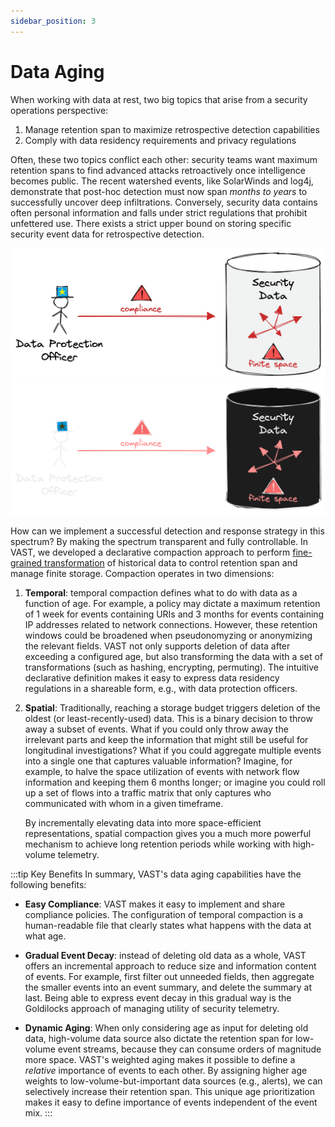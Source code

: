 ```yaml
---
sidebar_position: 3
---
```


# Data Aging

When working with data at rest, two big topics that arise from a security
operations perspective:

1. Manage retention span to maximize retrospective detection capabilities
2. Comply with data residency requirements and privacy regulations

Often, these two topics conflict each other: security teams want maximum
retention spans to find advanced attacks retroactively once intelligence becomes
public. The recent watershed events, like SolarWinds and log4j, demonstrate that
post-hoc detection must now span *months to years* to successfully uncover deep
infiltrations. Conversely, security data contains often personal information and
falls under strict regulations that prohibit unfettered use. There exists a
strict upper bound on storing specific security event data for retrospective
detection.

![Data Constraints](/img/data-constraints.light.png#gh-light-mode-only)
![Data Constraints](/img/data-constraints.dark.png#gh-dark-mode-only)

How can we implement a successful detection and response strategy in
this spectrum? By making the spectrum transparent and fully controllable. In
VAST, we developed a declarative compaction approach to perform [fine-grained
transformation](/docs/use/transform) of historical data to control
retention span and manage finite storage. Compaction operates in two dimensions:

1. **Temporal**: temporal compaction defines what to do with data as a function
   of age. For example, a policy may dictate a maximum retention of 1 week for
   events containing URIs and 3 months for events containing IP addresses
   related to network connections. However, these retention windows could be
   broadened when pseudonomyzing or anonymizing the relevant fields. VAST not
   only supports deletion of data after exceeding a configured age, but also
   transforming the data with a set of transformations (such as hashing,
   encrypting, permuting). The intuitive declarative definition makes it easy to
   express data residency regulations in a shareable form, e.g., with data
   protection officers.

2. **Spatial**: Traditionally, reaching a storage budget triggers deletion of
   the oldest (or least-recently-used) data. This is a binary decision to throw
   away a subset of events. What if you could only throw away the irrelevant
   parts and keep the information that might still be useful for longitudinal
   investigations? What if you could aggregate multiple events into a single
   one that captures valuable information? Imagine, for example, to halve the
   space utilization of events with network flow information and keeping them 6
   months longer; or imagine you could roll up a set of flows into a traffic
   matrix that only captures who communicated with whom in a given timeframe.

   By incrementally elevating data into more space-efficient representations,
   spatial compaction gives you a much more powerful mechanism to achieve long
   retention periods while working with high-volume telemetry.

:::tip Key Benefits
In summary, VAST's data aging capabilities have the following benefits:

- **Easy Compliance**: VAST makes it easy to implement and share compliance
  policies. The configuration of temporal compaction is a human-readable file
  that clearly states what happens with the data at what age.

- **Gradual Event Decay**: instead of deleting old data as a whole, VAST offers
  an incremental approach to reduce size and information content of events. For
  example, first filter out unneeded fields, then aggregate the smaller events
  into an event summary, and delete the summary at last. Being able to express
  event decay in this gradual way is the Goldilocks approach of managing utility
  of security telemetry.

- **Dynamic Aging**: When only considering age as input for deleting old data,
  high-volume data source also dictate the retention span for low-volume event
  streams, because they can consume orders of magnitude more space. VAST's
  weighted aging makes it possible to define a *relative* importance of events
  to each other. By assigning higher age weights to low-volume-but-important
  data sources (e.g., alerts), we can selectively increase their retention span.
  This unique age prioritization makes it easy to define importance of events
  independent of the event mix.
:::
